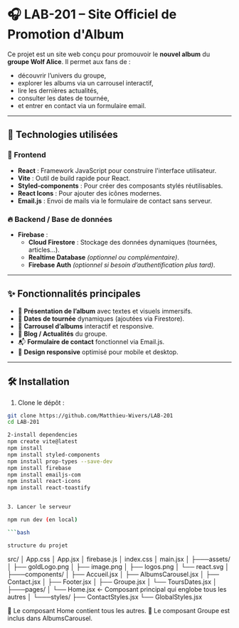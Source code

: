 # 🎧 LAB-201 – Site Officiel de Promotion d'Album

Ce projet est un site web conçu pour promouvoir le **nouvel album** du **groupe Wolf Alice**. Il permet aux fans de :

- découvrir l’univers du groupe,
- explorer les albums via un carrousel interactif,
- lire les dernières actualités,
- consulter les dates de tournée,
- et entrer en contact via un formulaire email.

---

## 🚀 Technologies utilisées

### 🔧 Frontend
- **React** : Framework JavaScript pour construire l'interface utilisateur.
- **Vite** : Outil de build rapide pour React.
- **Styled-components** : Pour créer des composants stylés réutilisables.
- **React Icons** : Pour ajouter des icônes modernes.
- **Email.js** : Envoi de mails via le formulaire de contact sans serveur.

### 🔥 Backend / Base de données
- **Firebase** :
  - **Cloud Firestore** : Stockage des données dynamiques (tournées, articles…).
  - **Realtime Database** *(optionnel ou complémentaire)*.
  - **Firebase Auth** *(optionnel si besoin d’authentification plus tard)*.

---

## ✨ Fonctionnalités principales

- 🎵 **Présentation de l’album** avec textes et visuels immersifs.
- 📅 **Dates de tournée** dynamiques (ajoutées via Firestore).
- 📸 **Carrousel d’albums** interactif et responsive.
- 📰 **Blog / Actualités** du groupe.
- 📬 **Formulaire de contact** fonctionnel via Email.js.
- 📱 **Design responsive** optimisé pour mobile et desktop.

---
## 🛠️ Installation

1. Clone le dépôt :

```bash
git clone https://github.com/Matthieu-Wivers/LAB-201
cd LAB-201

2-install dependencies
npm create vite@latest
npm install
npm install styled-components
npm install prop-types --save-dev
npm install firebase
npm install emailjs-com
npm install react-icons
npm install react-toastify


3. Lancer le serveur

npm run dev (en local)

```bash

structure du projet


```
src/
│   App.css
│   App.jsx
│   firebase.js
│   index.css
│   main.jsx
│
├───assets/
│   ├── goldLogo.png
│   ├── image.png
│   ├── logos.png
│   └── react.svg
│
├───components/
│   ├── Accueil.jsx
│   ├── AlbumsCarousel.jsx
│   ├── Contact.jsx
│   ├── Footer.jsx
│   ├── Groupe.jsx
│   └── ToursDates.jsx
│
├───pages/
│   └── Home.jsx   ← Composant principal qui englobe tous les autres
│
└───styles/
    ├── ContactStyles.jsx
    └── GlobalStyles.jsx

🔁 Le composant Home contient tous les autres.
🎸 Le composant Groupe est inclus dans AlbumsCarousel.


